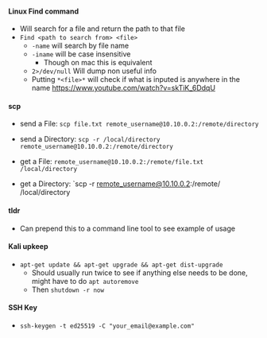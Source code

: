 #### Linux Find command ####
+ Will search for a file and return the path to that file
+ `Find <path to search from> <file>`
	+ `-name` will search by file name
	+ `-iname` will be case insensitive 
		+ Though on mac this is equivalent 
	+ `2>/dev/null` Will dump non useful info 
	+ Putting `*<file>*` will check if what is inputed is anywhere in the name
https://www.youtube.com/watch?v=skTiK_6DdqU

#### scp ####
+ send a File: `scp file.txt remote_username@10.10.0.2:/remote/directory`
+ send a Directory: `scp -r /local/directory remote_username@10.10.0.2:/remote/directory`

+ get a File: `remote_username@10.10.0.2:/remote/file.txt /local/directory`
+ get a Directory: `scp -r remote_username@10.10.0.2:/remote/ /local/directory

#### tldr ####
+ Can prepend this to a command line tool to see example of usage 

#### Kali upkeep ####
+ `apt-get update && apt-get upgrade && apt-get dist-upgrade`
	+ Should usually run twice to see if anything else needs to be done, might have to do `apt autoremove` 
	+ Then `shutdown -r now`

#### SSH Key ####
+ `ssh-keygen -t ed25519 -C "your_email@example.com"`